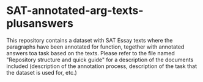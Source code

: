 # SAT-annotated-arg-texts-plusanswers
This repository contains a dataset with SAT Essay texts where the paragraphs have been annotated for function, tegether with annotated answers toa  task based on the texts.
Please refer to the file named "Repository structure and quick guide" for a description of the documents included (description of the annotation process, description of the task that the dataset is used for, etc.)


